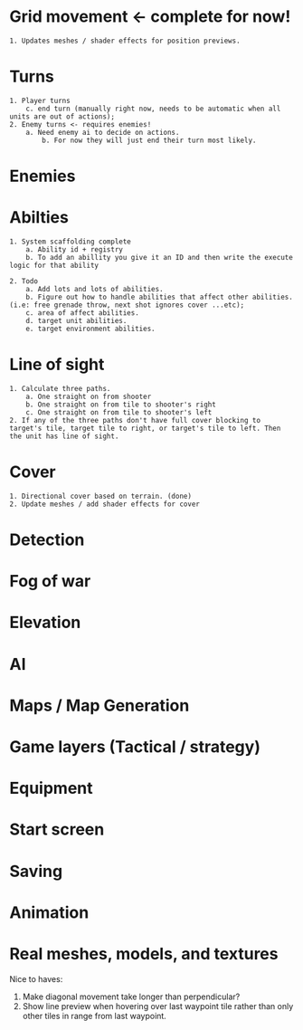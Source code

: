 
# Grid movement <- complete for now!
    1. Updates meshes / shader effects for position previews.

# Turns
    1. Player turns
        c. end turn (manually right now, needs to be automatic when all units are out of actions);
    2. Enemy turns <- requires enemies!
        a. Need enemy ai to decide on actions.
            b. For now they will just end their turn most likely.
        
# Enemies


# Abilties
    1. System scaffolding complete
        a. Ability id + registry
        b. To add an abillity you give it an ID and then write the execute logic for that ability
    
    2. Todo
        a. Add lots and lots of abilities.
        b. Figure out how to handle abilities that affect other abilities. (i.e: free grenade throw, next shot ignores cover ...etc);
        c. area of affect abilities.
        d. target unit abilities.
        e. target environment abilities.

# Line of sight
    1. Calculate three paths.
        a. One straight on from shooter
        b. One straight on from tile to shooter's right
        c. One straight on from tile to shooter's left
    2. If any of the three paths don't have full cover blocking to target's tile, target tile to right, or target's tile to left. Then the unit has line of sight.

# Cover
    1. Directional cover based on terrain. (done)
    2. Update meshes / add shader effects for cover

            

# Detection

# Fog of war

# Elevation

# AI

# Maps / Map Generation

# Game layers (Tactical / strategy)

# Equipment

# Start screen

# Saving

# Animation

# Real meshes, models, and textures


Nice to haves:
1. Make diagonal movement take longer than perpendicular?
2. Show line preview when hovering over last waypoint tile rather than only other tiles in range from last waypoint.
